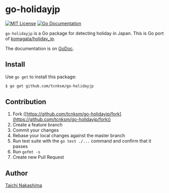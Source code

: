 # go-holidayjp

[![MIT License](http://img.shields.io/badge/license-MIT-blue.svg?style=flat-square)][license]
[![Go Documentation](http://img.shields.io/badge/go-documentation-blue.svg?style=flat-square)][godocs]

[license]: https://github.com/tcnksm/go-holidayjp/blob/master/LICENSE
[godocs]: http://godoc.org/github.com/tcnksm/go-holidayjp

`go-holidayjp` is a Go package for detecting holiday in Japan. This is Go port of [komagata/holiday_jp](https://github.com/komagata/holiday_jp).

The documentation is on [GoDoc][godocs].

## Install

Use `go get` to install this package:

```bash
$ go get github.com/tcnksm/go-holidayjp
```

## Contribution

1. Fork ([https://github.com/tcnksm/go-holidayjp/fork](https://github.com/tcnksm/go-holidayjp/fork))
1. Create a feature branch
1. Commit your changes
1. Rebase your local changes against the master branch
1. Run test suite with the `go test ./...` command and confirm that it passes
1. Run `gofmt -s`
1. Create new Pull Request

## Author

[Taichi Nakashima](https://github.com/tcnksm)
